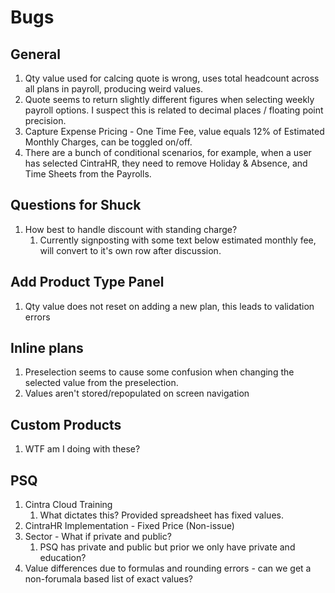 # Bugs

## General
1. Qty value used for calcing quote is wrong, uses total headcount across all plans in payroll, producing weird values.
2. Quote seems to return slightly different figures when selecting weekly payroll options. I suspect this is related to decimal places / floating point precision.
3. Capture Expense Pricing - One Time Fee, value equals 12% of Estimated Monthly Charges, can be toggled on/off.
4. There are a bunch of conditional scenarios, for example, when a user has selected CintraHR, they need to remove Holiday & Absence, and Time Sheets from the Payrolls.

## Questions for Shuck 
1. How best to handle discount with standing charge?
   1. Currently signposting with some text below estimated monthly fee, will convert to it's own row after discussion.

## Add Product Type Panel
1. Qty value does not reset on adding a new plan, this leads to validation errors

## Inline plans
1. Preselection seems to cause some confusion when changing the selected value from the preselection.
2. Values aren't stored/repopulated on screen navigation

## Custom Products
1. WTF am I doing with these?

## PSQ
1. Cintra Cloud Training
   1. What dictates this? Provided spreadsheet has fixed values.
2. CintraHR Implementation - Fixed Price (Non-issue)
3. Sector - What if private and public?
   1. PSQ has private and public but prior we only have private and education?
4. Value differences due to formulas and rounding errors - can we get a non-forumala based list of exact values?